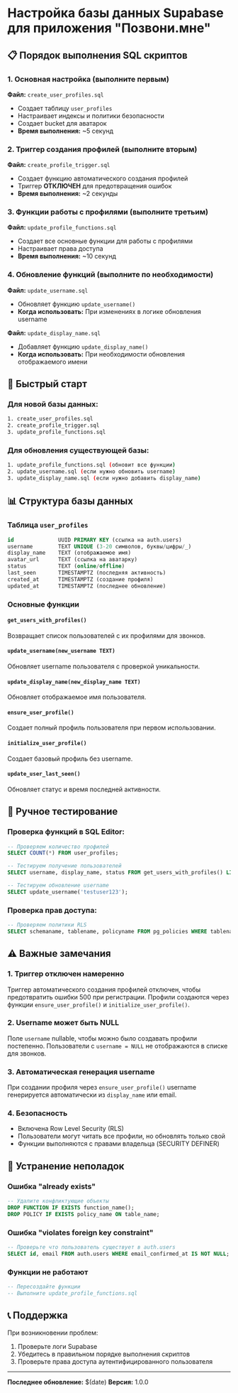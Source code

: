 # Настройка базы данных Supabase для приложения "Позвони.мне"

## 📋 Порядок выполнения SQL скриптов

### 1. **Основная настройка** (выполните первым)
**Файл:** `create_user_profiles.sql`
- Создает таблицу `user_profiles`
- Настраивает индексы и политики безопасности
- Создает bucket для аватарок
- **Время выполнения:** ~5 секунд

### 2. **Триггер создания профилей** (выполните вторым)
**Файл:** `create_profile_trigger.sql`
- Создает функцию автоматического создания профилей
- Триггер **ОТКЛЮЧЕН** для предотвращения ошибок
- **Время выполнения:** ~2 секунды

### 3. **Функции работы с профилями** (выполните третьим)
**Файл:** `update_profile_functions.sql`
- Создает все основные функции для работы с профилями
- Настраивает права доступа
- **Время выполнения:** ~10 секунд

### 4. **Обновление функций** (выполните по необходимости)
**Файл:** `update_username.sql`
- Обновляет функцию `update_username()`
- **Когда использовать:** При изменениях в логике обновления username

**Файл:** `update_display_name.sql`
- Добавляет функцию `update_display_name()`
- **Когда использовать:** При необходимости обновления отображаемого имени

## 🚀 Быстрый старт

### Для новой базы данных:
```bash
1. create_user_profiles.sql
2. create_profile_trigger.sql
3. update_profile_functions.sql
```

### Для обновления существующей базы:
```bash
1. update_profile_functions.sql (обновит все функции)
2. update_username.sql (если нужно обновить username)
3. update_display_name.sql (если нужно добавить display_name)
```

## 📊 Структура базы данных

### Таблица `user_profiles`
```sql
id              UUID PRIMARY KEY (ссылка на auth.users)
username        TEXT UNIQUE (3-20 символов, буквы/цифры/_)
display_name    TEXT (отображаемое имя)
avatar_url      TEXT (ссылка на аватарку)
status          TEXT (online/offline)
last_seen       TIMESTAMPTZ (последняя активность)
created_at      TIMESTAMPTZ (создание профиля)
updated_at      TIMESTAMPTZ (последнее обновление)
```

### Основные функции

#### `get_users_with_profiles()`
Возвращает список пользователей с их профилями для звонков.

#### `update_username(new_username TEXT)`
Обновляет username пользователя с проверкой уникальности.

#### `update_display_name(new_display_name TEXT)`
Обновляет отображаемое имя пользователя.

#### `ensure_user_profile()`
Создает полный профиль пользователя при первом использовании.

#### `initialize_user_profile()`
Создает базовый профиль без username.

#### `update_user_last_seen()`
Обновляет статус и время последней активности.

## 🔧 Ручное тестирование

### Проверка функций в SQL Editor:
```sql
-- Проверяем количество профилей
SELECT COUNT(*) FROM user_profiles;

-- Тестируем получение пользователей
SELECT username, display_name, status FROM get_users_with_profiles() LIMIT 5;

-- Тестируем обновление username
SELECT update_username('testuser123');
```

### Проверка прав доступа:
```sql
-- Проверяем политики RLS
SELECT schemaname, tablename, policyname FROM pg_policies WHERE tablename = 'user_profiles';
```

## ⚠️ Важные замечания

### 1. **Триггер отключен намеренно**
Триггер автоматического создания профилей отключен, чтобы предотвратить ошибки 500 при регистрации. Профили создаются через функции `ensure_user_profile()` и `initialize_user_profile()`.

### 2. **Username может быть NULL**
Поле `username` nullable, чтобы можно было создавать профили постепенно. Пользователи с `username = NULL` не отображаются в списке для звонков.

### 3. **Автоматическая генерация username**
При создании профиля через `ensure_user_profile()` username генерируется автоматически из `display_name` или email.

### 4. **Безопасность**
- Включена Row Level Security (RLS)
- Пользователи могут читать все профили, но обновлять только свой
- Функции выполняются с правами владельца (SECURITY DEFINER)

## 🐛 Устранение неполадок

### Ошибка "already exists"
```sql
-- Удалите конфликтующие объекты
DROP FUNCTION IF EXISTS function_name();
DROP POLICY IF EXISTS policy_name ON table_name;
```

### Ошибка "violates foreign key constraint"
```sql
-- Проверьте что пользователь существует в auth.users
SELECT id, email FROM auth.users WHERE email_confirmed_at IS NOT NULL;
```

### Функции не работают
```sql
-- Пересоздайте функции
-- Выполните update_profile_functions.sql
```

## 📞 Поддержка

При возникновении проблем:
1. Проверьте логи Supabase
2. Убедитесь в правильном порядке выполнения скриптов
3. Проверьте права доступа аутентифицированного пользователя

---

**Последнее обновление:** $(date)
**Версия:** 1.0.0
